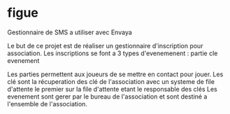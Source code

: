 figue
=====

Gestionnaire de SMS a utiliser avec Envaya 

Le but de ce projet est de réaliser un gestionnaire d'inscription pour association. 
Les inscriptions se font a 3 types d'evenemenent :
partie
cle
evenement

Les parties permettent aux joueurs de se mettre en contact pour jouer.
Les clé sont la récuperation des clé de l'association avec un systeme de file d'attente le premier sur la file d'attente etant le responsable des clés
Les evenement sont gerer par le bureau de l'association et sont destiné a l'ensemble de l'association.
